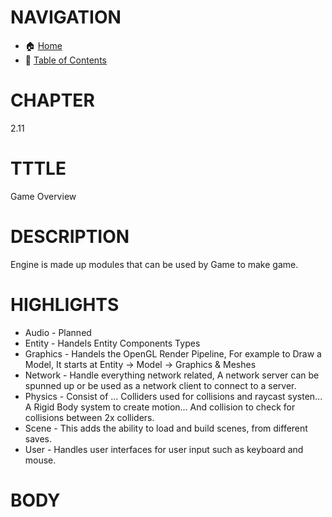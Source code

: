 # NAVIGATION
- 🏠 [Home](../../../README.md)
- 📖 [Table of Contents](../docs_Chapter_0.00_Welcome/doc_Chapter_0.10_Table_of_Contents.md)


# CHAPTER
2.11

# TTTLE
Game Overview

# DESCRIPTION
Engine is made up modules that can be used by Game to make game.

# HIGHLIGHTS
- Audio - Planned
- Entity - Handels Entity Components Types
- Graphics - Handels the OpenGL Render Pipeline, For example to Draw a Model, It starts at Entity -> Model -> Graphics & Meshes
- Network - Handle everything network related, A network server can be spunned up or be used as a network client to connect to a server.
- Physics - Consist of ... Colliders used for collisions and raycast systen... A Rigid Body system to create motion... And collision to check for collisions between 2x colliders.
- Scene - This adds the ability to load and build scenes, from different saves.
- User - Handles user interfaces for user input such as keyboard and mouse.

# BODY